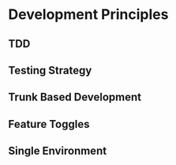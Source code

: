  # Development Principles
 
 ## TDD
 
 ## Testing Strategy
 
 ## Trunk Based Development
 
 ## Feature Toggles
 
 ## Single Environment